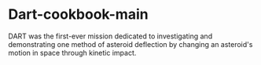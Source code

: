 # Dart-cookbook-main
DART was the first-ever mission dedicated to investigating and demonstrating one method of asteroid deflection by changing an asteroid's motion in space through kinetic impact.
